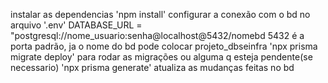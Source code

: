 instalar as dependencias 'npm install'
configurar a conexão com o bd no arquivo '.env' DATABASE_URL = "postgresql://nome_usuario:senha@localhost@5432/nomebd
5432 é a porta padrão, ja o nome do bd pode colocar projeto_dbseinfra
'npx prisma migrate deploy' para rodar as migrações ou alguma q esteja pendente(se necessario)
'npx prisma generate' atualiza as mudanças feitas no bd


